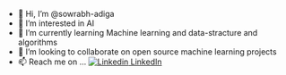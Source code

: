 - 👋 Hi, I’m @sowrabh-adiga
- 👀 I’m interested in AI
- 🌱 I’m currently learning Machine learning and data-stracture and algorithms
- 💞️ I’m looking to collaborate on open source machine learning projects
- 📫 Reach me on ... [![Linkedin](https://i.stack.imgur.com/gVE0j.png) LinkedIn](https://www.linkedin.com/in/sowrabhadiga/)

<!---
sowrabh-adiga/sowrabh-adiga is a ✨ special ✨ repository because its `README.md` (this file) appears on your GitHub profile.
You can click the Preview link to take a look at your changes.
--->
